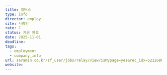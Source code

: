 ```yaml
---
title: 밀버스
type: info
director: employ
site: 사람인
rate: C
status: 지원 완료
date: 2025-11-01
deadline:
tags:
  - employment
  - company_info
url: saramin.co.kr/zf_user/jobs/relay/view?isMypage=yes&rec_idx=52126886&recommend_ids=eJxNkLkRwzAMBKtxfvgIXOxC3H8XpiiKULizhzdUHAb5ldgnv6FCcfeJWAiSaS8sG3rCoEdeqHdtjLA4YckCcSzSAqNtJIa9kMnqMEzr2kq23bgtU9fOq1YqZi922F3Kn7DMA8r8sUJVeraNcutBkFGW3armqesbfxRgP9M%3D&view_type=quick_complete&gz=1&t_ref_scnid=869&t_ref_content=SRI_050_APPLY-Q_AVA_RCT&t_ref=complete_layer&referNonce=a85b1d1a92ad44b623ca&relayNonce=1cf6136a1c39297c7fb7&immediately_apply_layer_open=n
website:
---
```







